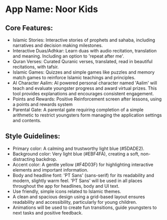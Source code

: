 # **App Name**: Noor Kids

## Core Features:

- Islamic Stories: Interactive stories of prophets and sahaba, including narratives and decision making milestones.
- Interactive Duas/Adhkar: Learn duas with audio recitation, translation and meaning. Including an option to 'repeat after me'.
- Quran Verses: Curated Quranic verses, translated, read in beautiful recitations, with tafsir.
- Islamic Games: Quizzes and simple games like puzzles and memory match games to reinforce Islamic teachings and principles.
- AI Character Aalim: AI powered personal character named 'Aalim' will teach and evaluate youngster progress and award virtual prizes. This tool provides explanations and encourages consistent engagement.
- Points and Rewards: Positive Reinforcement screen after lessons, using a points and rewards system
- Parental Gate: A parental gate requiring completion of a simple arithmetic to restrict youngsters form managing the application settings and contents.

## Style Guidelines:

- Primary color: A calming and trustworthy light blue (#5DADE2).
- Background color: Very light blue (#EBF4FA), creating a soft, non-distracting backdrop.
- Accent color: A gentle yellow (#F4D03F) for highlighting interactive elements and important information.
- Body and headline font: 'PT Sans' (sans-serif) for its readability and modern, slightly warm feel. 'PT Sans' will be used in all places throughout the app for headlines, body and UI text.
- Use friendly, simple icons related to Islamic themes.
- A clean and spacious design using a grid-based layout ensures readability and accessibility, particularly for young children.
- Animations will be used to create fun transitions, guide youngsters to next tasks and positive feedback.